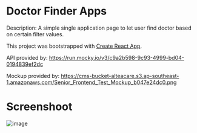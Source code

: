 # Doctor Finder Apps

Description: A simple single application page to let user find doctor based on certain filter values.

This project was bootstrapped with [Create React App](https://github.com/facebook/create-react-app).

API provided by: https://run.mocky.io/v3/c9a2b598-9c93-4999-bd04-0194839ef2dc

Mockup provided by: https://cms-bucket-alteacare.s3.ap-southeast-1.amazonaws.com/Senior_Frontend_Test_Mockup_b047e24dc0.png

# Screenshoot

![image](https://user-images.githubusercontent.com/44907916/151336452-99675fe1-eddc-4886-ab4b-2b9a2fe7fcaf.png)


